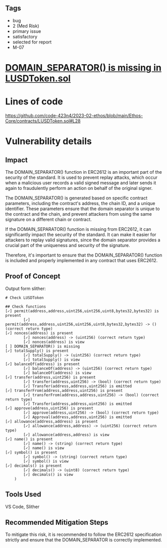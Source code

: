 ## Tags

- bug
- 2 (Med Risk)
- primary issue
- satisfactory
- selected for report
- M-07

# [DOMAIN_SEPARATOR() is missing in LUSDToken.sol](https://github.com/code-423n4/2023-02-ethos-findings/issues/638) 

# Lines of code

https://github.com/code-423n4/2023-02-ethos/blob/main/Ethos-Core/contracts/LUSDToken.sol#L28


# Vulnerability details

## Impact
The DOMAIN_SEPARATOR() function in ERC2612 is an important part of the security of the standard. It is used to prevent replay attacks, which occur when a malicious user records a valid signed message and later sends it again to fraudulently perform an action on behalf of the original signer.

The DOMAIN_SEPARATOR() is generated based on specific contract parameters, including the contract's address, the chain ID, and a unique identifier. These parameters ensure that the domain separator is unique to the contract and the chain, and prevent attackers from using the same signature on a different chain or contract.

If the DOMAIN_SEPARATOR() function is missing from ERC2612, it can significantly impact the security of the standard. It can make it easier for attackers to replay valid signatures, since the domain separator provides a crucial part of the uniqueness and security of the signature.

Therefore, it's important to ensure that the DOMAIN_SEPARATOR() function is included and properly implemented in any contract that uses ERC2612.

## Proof of Concept
Output form slither:

```solidity
# Check LUSDToken

## Check functions
[✓] permit(address,address,uint256,uint256,uint8,bytes32,bytes32) is present
        [✓] permit(address,address,uint256,uint256,uint8,bytes32,bytes32) -> () (correct return type)
[✓] nonces(address) is present
        [✓] nonces(address) -> (uint256) (correct return type)
        [✓] nonces(address) is view
[ ] DOMAIN_SEPARATOR() is missing
[✓] totalSupply() is present
        [✓] totalSupply() -> (uint256) (correct return type)
        [✓] totalSupply() is view
[✓] balanceOf(address) is present
        [✓] balanceOf(address) -> (uint256) (correct return type)
        [✓] balanceOf(address) is view
[✓] transfer(address,uint256) is present
        [✓] transfer(address,uint256) -> (bool) (correct return type)
        [✓] Transfer(address,address,uint256) is emitted
[✓] transferFrom(address,address,uint256) is present
        [✓] transferFrom(address,address,uint256) -> (bool) (correct return type)
        [✓] Transfer(address,address,uint256) is emitted
[✓] approve(address,uint256) is present
        [✓] approve(address,uint256) -> (bool) (correct return type)
        [✓] Approval(address,address,uint256) is emitted
[✓] allowance(address,address) is present
        [✓] allowance(address,address) -> (uint256) (correct return type)
        [✓] allowance(address,address) is view
[✓] name() is present
        [✓] name() -> (string) (correct return type)
        [✓] name() is view
[✓] symbol() is present
        [✓] symbol() -> (string) (correct return type)
        [✓] symbol() is view
[✓] decimals() is present
        [✓] decimals() -> (uint8) (correct return type)
        [✓] decimals() is view
    )
```

## Tools Used
VS Code, Slither

## Recommended Mitigation Steps
To mitigate this risk, it is recommended to follow the ERC2612 specification strictly and ensure that the DOMAIN_SEPARATOR is correctly implemented. 